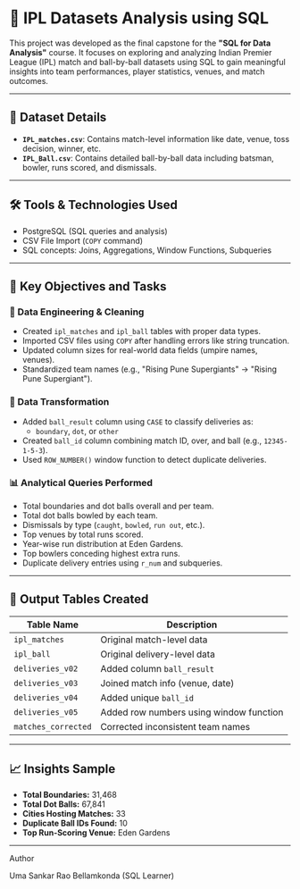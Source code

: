 # 🏏 IPL Datasets Analysis using SQL

This project was developed as the final capstone for the **"SQL for Data Analysis"** course. 
It focuses on exploring and analyzing Indian Premier League (IPL) match and ball-by-ball datasets using SQL to gain meaningful insights into team performances, player statistics, venues, and match outcomes.

---

## 📁 Dataset Details

- **`IPL_matches.csv`**: Contains match-level information like date, venue, toss decision, winner, etc.
- **`IPL_Ball.csv`**: Contains detailed ball-by-ball data including batsman, bowler, runs scored, and dismissals.

---

## 🛠️ Tools & Technologies Used

- PostgreSQL (SQL queries and analysis)
- CSV File Import (`COPY` command)
- SQL concepts: Joins, Aggregations, Window Functions, Subqueries

---

## 📌 Key Objectives and Tasks

### 🔨 Data Engineering & Cleaning
- Created `ipl_matches` and `ipl_ball` tables with proper data types.
- Imported CSV files using `COPY` after handling errors like string truncation.
- Updated column sizes for real-world data fields (umpire names, venues).
- Standardized team names (e.g., "Rising Pune Supergiants" → "Rising Pune Supergiant").

### 🧠 Data Transformation
- Added `ball_result` column using `CASE` to classify deliveries as:
  - `boundary`, `dot`, or `other`
- Created `ball_id` column combining match ID, over, and ball (e.g., `12345-1-5-3`).
- Used `ROW_NUMBER()` window function to detect duplicate deliveries.

### 📊 Analytical Queries Performed
- Total boundaries and dot balls overall and per team.
- Total dot balls bowled by each team.
- Dismissals by type (`caught`, `bowled`, `run out`, etc.).
- Top venues by total runs scored.
- Year-wise run distribution at Eden Gardens.
- Top bowlers conceding highest extra runs.
- Duplicate delivery entries using `r_num` and subqueries.

---

## 📂 Output Tables Created

| Table Name         | Description                                      |
|--------------------|--------------------------------------------------|
| `ipl_matches`      | Original match-level data                        |
| `ipl_ball`         | Original delivery-level data                     |
| `deliveries_v02`   | Added column `ball_result`                       |
| `deliveries_v03`   | Joined match info (venue, date)                  |
| `deliveries_v04`   | Added unique `ball_id`                           |
| `deliveries_v05`   | Added row numbers using window function          |
| `matches_corrected`| Corrected inconsistent team names                |

---

## 📈 Insights Sample

- **Total Boundaries:** 31,468  
- **Total Dot Balls:** 67,841  
- **Cities Hosting Matches:** 33  
- **Duplicate Ball IDs Found:** 10  
- **Top Run-Scoring Venue:** Eden Gardens  

---

Author

Uma Sankar Rao Bellamkonda
(SQL Learner)
